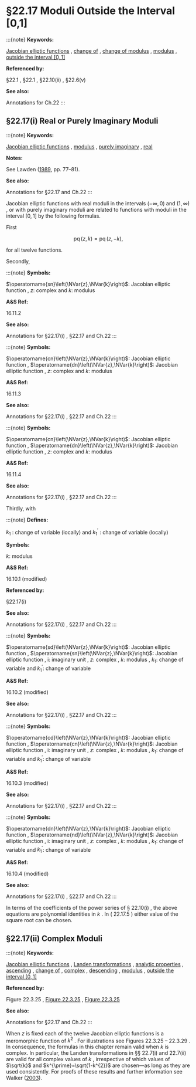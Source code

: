 # §22.17 Moduli Outside the Interval [0,1]

:::{note}
**Keywords:**

[Jacobian elliptic functions](http://dlmf.nist.gov/search/search?q=Jacobian%20elliptic%20functions) , [change of](http://dlmf.nist.gov/search/search?q=change%20of) , [change of modulus](http://dlmf.nist.gov/search/search?q=change%20of%20modulus) , [modulus](http://dlmf.nist.gov/search/search?q=modulus) , [outside the interval $[0,1]$](http://dlmf.nist.gov/search/search?q=outside%20the%20interval%20%5B0%2C1%5D)

**Referenced by:**

§22.1 , §22.1 , §22.10(ii) , §22.6(v)

**See also:**

Annotations for Ch.22
:::


## §22.17(i) Real or Purely Imaginary Moduli

:::{note}
**Keywords:**

[Jacobian elliptic functions](http://dlmf.nist.gov/search/search?q=Jacobian%20elliptic%20functions) , [modulus](http://dlmf.nist.gov/search/search?q=modulus) , [purely imaginary](http://dlmf.nist.gov/search/search?q=purely%20imaginary) , [real](http://dlmf.nist.gov/search/search?q=real)

**Notes:**

See Lawden ([1989](./bib/L.html#bib1385 "Elliptic Functions and Applications"), pp. 77–81).

**See also:**

Annotations for §22.17 and Ch.22
:::

Jacobian elliptic functions with real moduli in the intervals $(-\infty,0)$ and $(1,\infty)$ , or with purely imaginary moduli are related to functions with moduli in the interval $[0,1]$ by the following formulas.

First


<a id="E1"></a>
$$
\operatorname{pq}\left(z,k\right)=\operatorname{pq}\left(z,-k\right), \tag{22.17.1}
$$

for all twelve functions.

Secondly,

:::{note}
**Symbols:**

$\operatorname{sn}\left(\NVar{z},\NVar{k}\right)$: Jacobian elliptic function , $z$: complex and $k$: modulus

**A&S Ref:**

16.11.2

**See also:**

Annotations for §22.17(i) , §22.17 and Ch.22
:::

:::{note}
**Symbols:**

$\operatorname{cn}\left(\NVar{z},\NVar{k}\right)$: Jacobian elliptic function , $\operatorname{dn}\left(\NVar{z},\NVar{k}\right)$: Jacobian elliptic function , $z$: complex and $k$: modulus

**A&S Ref:**

16.11.3

**See also:**

Annotations for §22.17(i) , §22.17 and Ch.22
:::

:::{note}
**Symbols:**

$\operatorname{cn}\left(\NVar{z},\NVar{k}\right)$: Jacobian elliptic function , $\operatorname{dn}\left(\NVar{z},\NVar{k}\right)$: Jacobian elliptic function , $z$: complex and $k$: modulus

**A&S Ref:**

16.11.4

**See also:**

Annotations for §22.17(i) , §22.17 and Ch.22
:::

Thirdly, with

:::{note}
**Defines:**

$k_{1}$ : change of variable (locally) and $k_{1}^{\prime}$ : change of variable (locally)

**Symbols:**

$k$: modulus

**A&S Ref:**

16.10.1 (modified)

**Referenced by:**

§22.17(i)

**See also:**

Annotations for §22.17(i) , §22.17 and Ch.22
:::

:::{note}
**Symbols:**

$\operatorname{sd}\left(\NVar{z},\NVar{k}\right)$: Jacobian elliptic function , $\operatorname{sn}\left(\NVar{z},\NVar{k}\right)$: Jacobian elliptic function , $\mathrm{i}$: imaginary unit , $z$: complex , $k$: modulus , $k_{1}$: change of variable and $k_{1}^{\prime}$: change of variable

**A&S Ref:**

16.10.2 (modified)

**See also:**

Annotations for §22.17(i) , §22.17 and Ch.22
:::

:::{note}
**Symbols:**

$\operatorname{cd}\left(\NVar{z},\NVar{k}\right)$: Jacobian elliptic function , $\operatorname{cn}\left(\NVar{z},\NVar{k}\right)$: Jacobian elliptic function , $\mathrm{i}$: imaginary unit , $z$: complex , $k$: modulus , $k_{1}$: change of variable and $k_{1}^{\prime}$: change of variable

**A&S Ref:**

16.10.3 (modified)

**See also:**

Annotations for §22.17(i) , §22.17 and Ch.22
:::

:::{note}
**Symbols:**

$\operatorname{dn}\left(\NVar{z},\NVar{k}\right)$: Jacobian elliptic function , $\operatorname{nd}\left(\NVar{z},\NVar{k}\right)$: Jacobian elliptic function , $\mathrm{i}$: imaginary unit , $z$: complex , $k$: modulus , $k_{1}$: change of variable and $k_{1}^{\prime}$: change of variable

**A&S Ref:**

16.10.4 (modified)

**See also:**

Annotations for §22.17(i) , §22.17 and Ch.22
:::

In terms of the coefficients of the power series of § 22.10(i) , the above equations are polynomial identities in $k$ . In ( 22.17.5 ) either value of the square root can be chosen.


## §22.17(ii) Complex Moduli

:::{note}
**Keywords:**

[Jacobian elliptic functions](http://dlmf.nist.gov/search/search?q=Jacobian%20elliptic%20functions) , [Landen transformations](http://dlmf.nist.gov/search/search?q=Landen%20transformations) , [analytic properties](http://dlmf.nist.gov/search/search?q=analytic%20properties) , [ascending](http://dlmf.nist.gov/search/search?q=ascending) , [change of](http://dlmf.nist.gov/search/search?q=change%20of) , [complex](http://dlmf.nist.gov/search/search?q=complex) , [descending](http://dlmf.nist.gov/search/search?q=descending) , [modulus](http://dlmf.nist.gov/search/search?q=modulus) , [outside the interval $[0,1]$](http://dlmf.nist.gov/search/search?q=outside%20the%20interval%20%5B0%2C1%5D)

**Referenced by:**

Figure 22.3.25 , [Figure 22.3.25](./22.3.F25.mag.md "In §22.3 Graphics ‣ Properties ‣ Chapter 22 Jacobian Elliptic Functions") , [Figure 22.3.25](./22.3.F25.viz.md "In §22.3 Graphics ‣ Properties ‣ Chapter 22 Jacobian Elliptic Functions")

**See also:**

Annotations for §22.17 and Ch.22
:::

When $z$ is fixed each of the twelve Jacobian elliptic functions is a meromorphic function of $k^{2}$ . For illustrations see Figures 22.3.25 – 22.3.29 . In consequence, the formulas in this chapter remain valid when $k$ is complex. In particular, the Landen transformations in §§ 22.7(i) and 22.7(ii) are valid for all complex values of $k$ , irrespective of which values of $\sqrt{k}$ and $k^{\prime}=\sqrt{1-k^{2}}$ are chosen—as long as they are used consistently. For proofs of these results and further information see Walker ([2003](./bib/W.html#bib2360 "The analyticity of Jacobian functions with respect to the parameter k")).
